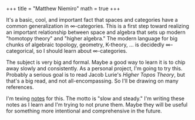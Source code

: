 +++
title = "Matthew Niemiro"
math = true
+++


It's a basic, cool, and important fact that spaces and categories have a common generalization in ∞-categories. This is a first step toward realizing an important relationship between space and algebra that sets up modern "homotopy theory" and "higher algebra." The modern language for big chunks of algebraic topology, geometry, K-theory, ... is decidedly ∞-categorical, so I should learn about ∞-categories. 

The subject is very big and formal. Maybe a good way to learn it is to chip away slowly and consistently. As a personal project, I'm going to try this. Probably a serious goal is to read Jacob Lurie's *Higher Topos Theory*, but that's a big read, and not all-encompassing. So I'll be drawing on many references.

I'm texing [notes](/godisnotalive.pdf) for this. The motto is "slow and steady." I'm writing these notes as I learn and I'm trying to not prune them. Maybe they will be useful for something more intentional and comprehensive in the future.